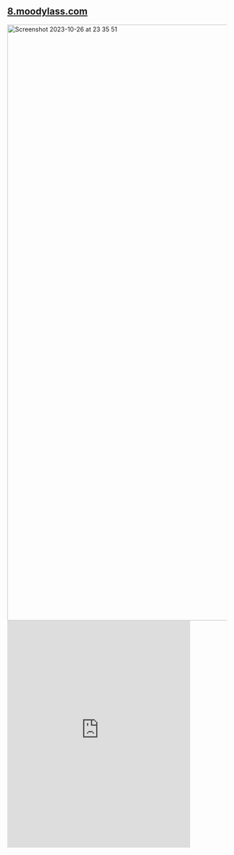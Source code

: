 ## <a href="https://8.moodylass.com">8.moodylass.com</a></hr>
<img width="1365" alt="Screenshot 2023-10-26 at 23 35 51" src="https://github.com/MoodyLass/8-Bit-Lass/assets/119916323/66b1b934-d87c-418f-ae2b-e8bec1ffe78c">
<iframe src="https://funhtml5games.com?embed=frogger" style="width:420px;height:520px;border:none;" frameborder="0" scrolling="no"></iframe></textarea>
